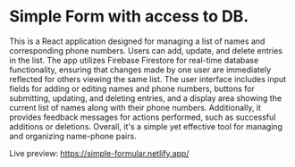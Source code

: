 # Simple Form with access to DB.

This is a React application designed for managing a list of names and corresponding phone numbers. Users can add, update, and delete entries in the list. The app utilizes Firebase Firestore for real-time database functionality, ensuring that changes made by one user are immediately reflected for others viewing the same list. The user interface includes input fields for adding or editing names and phone numbers, buttons for submitting, updating, and deleting entries, and a display area showing the current list of names along with their phone numbers. Additionally, it provides feedback messages for actions performed, such as successful additions or deletions. Overall, it's a simple yet effective tool for managing and organizing name-phone pairs.

Live preview: https://simple-formular.netlify.app/
